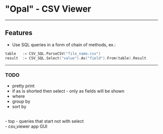 <style>
:root {
	--color-optional: rgb(235, 200, 104);
}
</style>

# "Opal" - CSV Viewer
---

## Features
- Use SQL queries in a form of chain of methods, ex.:
```go
table	:= CSV_SQL.ParseCSV("file_name.csv")
result	:= CSV_SQL.Select("value").As("field").From(table).Result
```
---

### TODO

- pretty print
- if as is shorted then select - only as fields will be shown
- where
- group by
- sort by
<br>
- top
- queries that start not with select
<br>
- csv_viewer app GUI